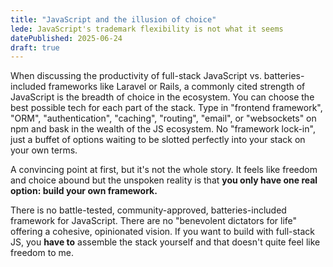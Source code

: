 ```yaml
---
title: "JavaScript and the illusion of choice"
lede: JavaScript's trademark flexibility is not what it seems
datePublished: 2025-06-24
draft: true
---
```


When discussing the productivity of full-stack JavaScript vs. batteries-included frameworks like Laravel or Rails, a commonly cited strength of JavaScript is the breadth of choice in the ecosystem. You can choose the best possible tech for each part of the stack. Type in "frontend framework", "ORM", "authentication", "caching", "routing", "email", or "websockets" on npm and bask in the wealth of the JS ecosystem. No "framework lock-in", just a buffet of options waiting to be slotted perfectly into your stack on your own terms.

A convincing point at first, but it's not the whole story. It feels like freedom and choice abound but the unspoken reality is that **you only have one real option: build your own framework.**

There is no battle-tested, community-approved, batteries-included framework for JavaScript. There are no "benevolent dictators for life" offering a cohesive, opinionated vision. If you want to build with full-stack JS, you **have to** assemble the stack yourself and that doesn't quite feel like freedom to me.
